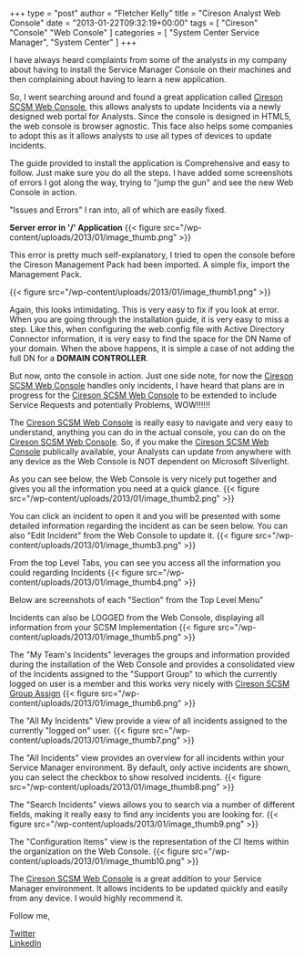 +++
type = "post"
author = "Fletcher Kelly"
title = "Cireson Analyst Web Console"
date = "2013-01-22T09:32:19+00:00"
tags = [
  "Cireson"
  "Console"
  "Web Console"
]
categories = [
  "System Center Service Manager",
  "System Center"
]
+++

<!-- CANBEPUBLISHED -->

I have always heard complaints from some of the analysts in my company about having to install the Service Manager Console on their machines and then complaining about having to learn a new application.

So, I went searching around and found a great application called [Cireson SCSM Web Console](http://www.cireson.com/app-store/scsm-web-console/), this allows analysts to update Incidents via a newly designed web portal for Analysts. Since the console is designed in HTML5, the web console is browser agnostic. This face also helps some companies to adopt this as it allows analysts to use all types of devices to update incidents.

The guide provided to install the application is Comprehensive and easy to follow. Just make sure you do all the steps. I have added some screenshots of errors I got along the way, trying to "jump the gun" and see the new Web Console in action.

"Issues and Errors" I ran into, all of which are easily fixed.

**Server error in '/' Application**
{{< figure src="/wp-content/uploads/2013/01/image_thumb.png" >}}

This error is pretty much self-explanatory, I tried to open the console before the Cireson Management Pack had been imported. A simple fix, import the Management Pack.

{{< figure src="/wp-content/uploads/2013/01/image_thumb1.png" >}}

Again, this looks intimidating. This is very easy to fix if you look at error. When you are going through the installation guide, it is very easy to miss a step. Like this, when configuring the web.config file with Active Directory Connector information, it is very easy to find the space for the DN Name of your domain. When the above happens, it is simple a case of not adding the full DN for a **DOMAIN CONTROLLER**.

But now, onto the console in action. Just one side note, for now the [Cireson SCSM Web Console](http://www.cireson.com/app-store/scsm-web-console/) handles only incidents, I have heard that plans are in progress for the [Cireson SCSM Web Console](http://www.cireson.com/app-store/scsm-web-console/) to be extended to include Service Requests and potentially Problems, WOW!!!!!!

The [Cireson SCSM Web Console](http://www.cireson.com/app-store/scsm-web-console/) is really easy to navigate and very easy to understand, anything you can do in the actual console, you can do on the [Cireson SCSM Web Console](http://www.cireson.com/app-store/scsm-web-console/). So, if you make the [Cireson SCSM Web Console](http://www.cireson.com/app-store/scsm-web-console/) publically available, your Analysts can update from anywhere with any device as the Web Console is NOT dependent on Microsoft Silverlight.

As you can see below, the Web Console is very nicely put together and gives you all the information you need at a quick glance.
{{< figure src="/wp-content/uploads/2013/01/image_thumb2.png" >}}

You can click an incident to open it and you will be presented with some detailed information regarding the incident as can be seen below. You can also "Edit Incident" from the Web Console to update it.
{{< figure src="/wp-content/uploads/2013/01/image_thumb3.png" >}}

From the top Level Tabs, you can see you access all the information you could regarding Incidents
{{< figure src="/wp-content/uploads/2013/01/image_thumb4.png" >}}

Below are screenshots of each "Section" from the Top Level Menu"

Incidents can also be LOGGED from the Web Console, displaying all information from your SCSM Implementation
{{< figure src="/wp-content/uploads/2013/01/image_thumb5.png" >}}

The "My Team's Incidents" leverages the groups and information provided during the installation of the Web Console and provides a consolidated view of the Incidents assigned to the "Support Group" to which the currently logged on user is a member and this works very nicely with [Cireson SCSM Group Assign](http://www.cireson.com/app-store/scsm-group-assign/)
{{< figure src="/wp-content/uploads/2013/01/image_thumb6.png" >}}

The "All My Incidents" View provide a view of all incidents assigned to the currently "logged on" user.
{{< figure src="/wp-content/uploads/2013/01/image_thumb7.png" >}}

The "All Incidents" view provides an overview for all incidents within your Service Manager environment. By default, only active incidents are shown, you can select the checkbox to show resolved incidents.
{{< figure src="/wp-content/uploads/2013/01/image_thumb8.png" >}}

The "Search Incidents" views allows you to search via a number of different fields, making it really easy to find any incidents you are looking for.
{{< figure src="/wp-content/uploads/2013/01/image_thumb9.png" >}}

The "Configuration Items" view is the representation of the CI Items within the organization on the Web Console.
{{< figure src="/wp-content/uploads/2013/01/image_thumb10.png" >}}


The [Cireson SCSM Web Console](http://www.cireson.com/app-store/scsm-web-console/) is a great addition to your Service Manager environment. It allows incidents to be updated quickly and easily from any device. I would highly recommend it.

Follow me,

[Twitter](https://www.twitter.com/fskelly)  
[LinkedIn](https://linkedin.com/in/fletcherkelly)
